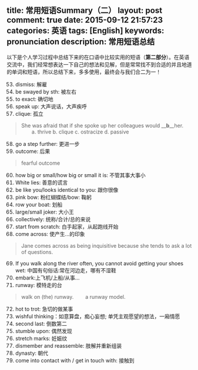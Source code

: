 title: 常用短语Summary（二）
layout: post
comment: true
date: 2015-09-12 21:57:23
categories: 英语
tags: [English]
keywords: pronunciation
description: 常用短语总结
---
以下是个人学习过程中总结下来的在口语中比较实用的短语（**第二部分**）。在英语交流中，我们经常想表达一下自己的想法和见解，但是常常找不到合适的并且地道的单词和短语，所以总结下来，多多使用，最终会与我们合二为一！

53. dismiss: 解雇
54. be swayed by sth: 被左右
55. to exact: 确切地
56. speak up: 大声说话，大声疾呼
57. clique: 孤立
>    She was afraid that if she spoke up her colleagues would \__**b**\__her.  
>    &emsp;&emsp;a. thrive  b. clique  c. ostracize  d. passive
58. go a step further: 更进一步
59. outcome: 后果
>    fearful outcome
60. how big or small/how big or small it is: 不管其事大事小
61. White lies: 善意的谎言
62. be like you/looks identical to you: 跟你很像
63. pink bow: 粉红蝴蝶结/bow: 鞠躬
64. row your boat: 划船
65. large/small joker: 大小王
66. collectively: 统称/合计/总的来说
67. start from scratch: 白手起家，从起跑线开始
68. come across: 使产生...的印象
>    Jane comes across as being inquisitive because she tends to ask a lot of questions.
69. If you walk along the river often, you cannot avoid getting your shoes wet: 中国有句俗话:常在河边走，哪有不湿鞋
70. embark:上飞机/上船/从事...
71. runway: 模特走的台
>    walk on (the) runway.
>    &emsp;&emsp;a runway model.
72. hot to trot: 急切的做某事
73. wishful thinking：如意算盘，痴心妄想; 单凭主观愿望的想法，一廂情愿
74. second last: 倒数第二
75. stumble upon: 偶然发现
76. stretch marks: 妊娠纹
77. dismember and reassemble: 肢解并重新组装
78. dynasty: 朝代
79. come into contact with / get in touch with: 接触到
